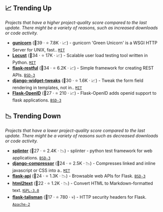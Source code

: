 ## 📈 Trending Up

_Projects that have a higher project-quality score compared to the last update. There might be a variety of reasons, such as increased downloads or code activity._

- <b><a href="https://github.com/benoitc/gunicorn">gunicorn</a></b> (🥇39 ·  ⭐ 7.8K · 📈) - gunicorn 'Green Unicorn' is a WSGI HTTP Server for UNIX, fast.. <code><a href="http://bit.ly/34MBwT8">MIT</a></code>
- <b><a href="https://github.com/locustio/locust">Locust</a></b> (🥇34 ·  ⭐ 17K · 📈) - Scalable user load testing tool written in Python. <code><a href="http://bit.ly/34MBwT8">MIT</a></code>
- <b><a href="https://github.com/flask-restful/flask-restful">flask-restful</a></b> (🥈34 ·  ⭐ 6.2K · 📈) - Simple framework for creating REST APIs. <code><a href="http://bit.ly/3aKzpTv">BSD-3</a></code> <code><img src="https://flask.palletsprojects.com/en/1.1.x/_static/flask-icon.png" style="display:inline;" width="13" height="13"></code>
- <b><a href="https://github.com/jazzband/django-widget-tweaks">django-widget-tweaks</a></b> (🥈30 ·  ⭐ 1.6K · 📈) - Tweak the form field rendering in templates, not in.. <code><a href="http://bit.ly/34MBwT8">MIT</a></code> <code><img src="https://static.djangoproject.com/img/icon-touch.e4872c4da341.png" style="display:inline;" width="13" height="13"></code>
- <b><a href="https://github.com/pallets-eco/flask-openid">Flask-OpenID</a></b> (🥈27 ·  ⭐ 210 · 📈) - Flask-OpenID adds openid support to flask applications. <code><a href="http://bit.ly/3aKzpTv">BSD-3</a></code> <code><img src="https://flask.palletsprojects.com/en/1.1.x/_static/flask-icon.png" style="display:inline;" width="13" height="13"></code>

## 📉 Trending Down

_Projects that have a lower project-quality score compared to the last update. There might be a variety of reasons such as decreased downloads or code activity._

- <b><a href="https://github.com/cobrateam/splinter">splinter</a></b> (🥈27 ·  ⭐ 2.4K · 📉) - splinter - python test framework for web applications. <code><a href="http://bit.ly/3aKzpTv">BSD-3</a></code>
- <b><a href="https://github.com/django-compressor/django-compressor">django-compressor</a></b> (🥉24 ·  ⭐ 2.5K · 📉) - Compresses linked and inline javascript or CSS into a.. <code><a href="http://bit.ly/34MBwT8">MIT</a></code> <code><img src="https://static.djangoproject.com/img/icon-touch.e4872c4da341.png" style="display:inline;" width="13" height="13"></code>
- <b><a href="https://github.com/flask-api/flask-api">flask-api</a></b> (🥈24 ·  ⭐ 1.3K · 📉) - Browsable web APIs for Flask. <code><a href="http://bit.ly/3aKzpTv">BSD-3</a></code> <code><img src="https://flask.palletsprojects.com/en/1.1.x/_static/flask-icon.png" style="display:inline;" width="13" height="13"></code>
- <b><a href="https://github.com/Alir3z4/html2text">html2text</a></b> (🥉22 ·  ⭐ 1.2K · 📉) - Convert HTML to Markdown-formatted text. <code><a href="http://bit.ly/2M0xdwT">❗️GPL-3.0</a></code>
- <b><a href="https://github.com/GoogleCloudPlatform/flask-talisman">flask-talisman</a></b> (🥉17 ·  ⭐ 780 · 💀) - HTTP security headers for Flask. <code><a href="http://bit.ly/3nYMfla">Apache-2</a></code> <code><img src="https://flask.palletsprojects.com/en/1.1.x/_static/flask-icon.png" style="display:inline;" width="13" height="13"></code>

